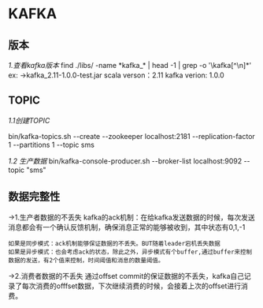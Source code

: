 # KAFKA #

## 版本 ##

*1.查看kafka版本*
find ./libs/ -name \*kafka_\* | head -1 | grep -o '\kafka[^\n]*'
ex:
	->kafka_2.11-1.0.0-test.jar
	scala verson：2.11
	kafka verion: 1.0.0
## TOPIC ##

*1.1创建TOPIC*

bin/kafka-topics.sh --create --zookeeper localhost:2181 --replication-factor 1 --partitions 1 --topic sms

*1.2 生产数据*
bin/kafka-console-producer.sh --broker-list localhost:9092 --topic "sms"

## 数据完整性 ##

->1.生产者数据的不丢失
	kafka的ack机制：在给kafka发送数据的时候，每次发送消息都会有一个确认反馈机制，确保消息正常的能够被收到，其中状态有0,1,-1

	如果是同步模式：ack机制能够保证数据的不丢失。BUT随着leader宕机丢失数据
	如果是异步模式：也会考虑ack的状态，除此之外，异步模式有个buffer,通过buffer来控制数据的发送，有2个值来控制，时间阈值和消息的数量阈值。

->2.消费者数据的不丢失
	通过offset commit的保证数据的不丢失，kafka自己记录了每次消费的offfset数据，下次继续消费的时候，会接着上次的offset进行消费。	